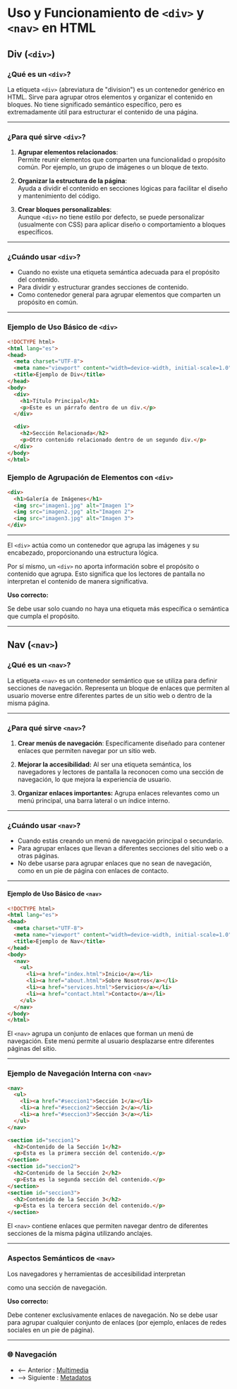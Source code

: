 # Uso y Funcionamiento de `<div>` y `<nav>` en HTML

## **Div (`<div>`)**

### **¿Qué es un `<div>`?**
La etiqueta `<div>` (abreviatura de "division") es un contenedor genérico en HTML. Sirve para agrupar otros elementos y organizar el contenido en bloques. No tiene significado semántico específico, pero es extremadamente útil para estructurar el contenido de una página.

---

### **¿Para qué sirve `<div>`?**
1. **Agrupar elementos relacionados**:  
   Permite reunir elementos que comparten una funcionalidad o propósito común. Por ejemplo, un grupo de imágenes o un bloque de texto.
   
2. **Organizar la estructura de la página**:  
   Ayuda a dividir el contenido en secciones lógicas para facilitar el diseño y mantenimiento del código.

3. **Crear bloques personalizables**:  
   Aunque `<div>` no tiene estilo por defecto, se puede personalizar (usualmente con CSS) para aplicar diseño o comportamiento a bloques específicos.

---

### **¿Cuándo usar `<div>`?**
- Cuando no existe una etiqueta semántica adecuada para el propósito del contenido.  
- Para dividir y estructurar grandes secciones de contenido.  
- Como contenedor general para agrupar elementos que comparten un propósito en común.

---

### **Ejemplo de Uso Básico de `<div>`**
```html
<!DOCTYPE html>
<html lang="es">
<head>
  <meta charset="UTF-8">
  <meta name="viewport" content="width=device-width, initial-scale=1.0">
  <title>Ejemplo de Div</title>
</head>
<body>
  <div>
    <h1>Título Principal</h1>
    <p>Este es un párrafo dentro de un div.</p>
  </div>

  <div>
    <h2>Sección Relacionada</h2>
    <p>Otro contenido relacionado dentro de un segundo div.</p>
  </div>
</body>
</html>
```

### **Ejemplo de Agrupación de Elementos con `<div>`**

```html
<div>
  <h1>Galería de Imágenes</h1>
  <img src="imagen1.jpg" alt="Imagen 1">
  <img src="imagen2.jpg" alt="Imagen 2">
  <img src="imagen3.jpg" alt="Imagen 3">
</div>
```

---

El `<div>` actúa como un contenedor que agrupa las imágenes y su encabezado, proporcionando una estructura lógica.

Por sí mismo, un `<div>` no aporta información sobre el propósito o contenido que agrupa. Esto significa que los lectores de pantalla no interpretan el contenido de manera significativa.

**Uso correcto:**

Se debe usar solo cuando no haya una etiqueta más específica o semántica que cumpla el propósito.

---

## **Nav (`<nav>`)**

### **¿Qué es un `<nav>`?**
 
La etiqueta `<nav>` es un contenedor semántico que se utiliza para definir secciones de navegación. Representa un bloque de enlaces que permiten al usuario moverse entre diferentes partes de un sitio web o dentro de la misma página.

---

### **¿Para qué sirve `<nav>`?**

  1. **Crear menús de navegación**:
     Específicamente diseñado para contener enlaces que permiten navegar por un sitio web.

  2. **Mejorar la accesibilidad:**
      Al ser una etiqueta semántica, los navegadores y lectores de pantalla la reconocen como una sección de navegación, lo que mejora la experiencia de usuario.

  3. **Organizar enlaces importantes:**
      Agrupa enlaces relevantes como un menú principal, una barra lateral o un índice interno.

---

### **¿Cuándo usar `<nav>`?**
  - Cuando estás creando un menú de navegación principal o secundario.
  - Para agrupar enlaces que llevan a diferentes secciones del sitio web o a otras páginas.
  - No debe usarse para agrupar enlaces que no sean de navegación, como en un pie de página con enlaces de contacto.

---

#### **Ejemplo de Uso Básico de `<nav>`**

```html
<!DOCTYPE html>
<html lang="es">
<head>
  <meta charset="UTF-8">
  <meta name="viewport" content="width=device-width, initial-scale=1.0">
  <title>Ejemplo de Nav</title>
</head>
<body>
  <nav>
    <ul>
      <li><a href="index.html">Inicio</a></li>
      <li><a href="about.html">Sobre Nosotros</a></li>
      <li><a href="services.html">Servicios</a></li>
      <li><a href="contact.html">Contacto</a></li>
    </ul>
  </nav>
</body>
</html>
```

El `<nav>` agrupa un conjunto de enlaces que forman un menú de navegación. Este menú permite al usuario desplazarse entre diferentes páginas del sitio.

---

### **Ejemplo de Navegación Interna con `<nav>`**

```html
<nav>
  <ul>
    <li><a href="#seccion1">Sección 1</a></li>
    <li><a href="#seccion2">Sección 2</a></li>
    <li><a href="#seccion3">Sección 3</a></li>
  </ul>
</nav>

<section id="seccion1">
  <h2>Contenido de la Sección 1</h2>
  <p>Esta es la primera sección del contenido.</p>
</section>
<section id="seccion2">
  <h2>Contenido de la Sección 2</h2>
  <p>Esta es la segunda sección del contenido.</p>
</section>
<section id="seccion3">
  <h2>Contenido de la Sección 3</h2>
  <p>Esta es la tercera sección del contenido.</p>
</section>
```

El `<nav>` contiene enlaces que permiten navegar dentro de diferentes secciones de la misma página utilizando anclajes.

---

### **Aspectos Semánticos de `<nav>`**

Los navegadores y herramientas de accesibilidad interpretan <nav> como una sección de navegación.

**Uso correcto:**

Debe contener exclusivamente enlaces de navegación. No se debe usar para agrupar cualquier conjunto de enlaces (por ejemplo, enlaces de redes sociales en un pie de página).

---

### 🌐 Navegación

- <-- Anterior : [Multimedia](Multimedia.md)
- --> Siguiente : [Metadatos](Metadatos.md)
